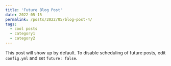 ```yaml
---
title: 'Future Blog Post'
date: 2022-05-15
permalink: /posts/2022/05/blog-post-4/
tags:
  - cool posts
  - category1
  - category2
---
```


This post will show up by default. To disable scheduling of future posts, edit `config.yml` and set `future: false`. 
